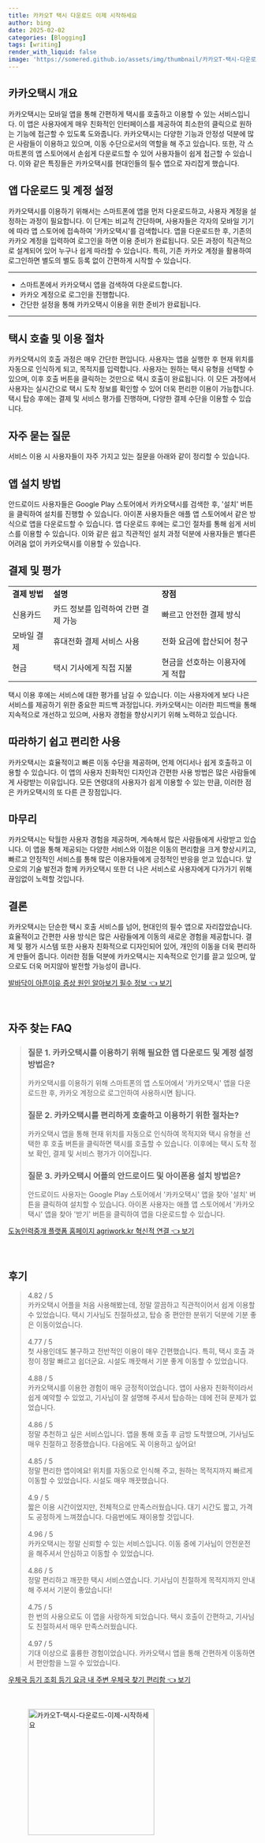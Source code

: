 ```yaml
---
title: 카카오T 택시 다운로드 이제 시작하세요
author: bing
date: 2025-02-02
categories: [Blogging]
tags: [writing]
render_with_liquid: false
image: 'https://somered.github.io/assets/img/thumbnail/카카오T-택시-다운로드-이제-시작하세요.webp'
---
```



<h2 id='카카오택시 개요'>카카오택시 개요</h2>

<p>카카오택시는 모바일 앱을 통해 간편하게 택시를 호출하고 이용할 수 있는 서비스입니다. 이 앱은 사용자에게 매우 친화적인 인터페이스를 제공하여 최소한의 클릭으로 원하는 기능에 접근할 수 있도록 도와줍니다. 카카오택시는 다양한 기능과 안정성 덕분에 많은 사람들이 이용하고 있으며, 이동 수단으로서의 역할을 해 주고 있습니다. 또한, 각 스마트폰의 앱 스토어에서 손쉽게 다운로드할 수 있어 사용자들이 쉽게 접근할 수 있습니다. 이와 같은 특징들은 카카오택시를 현대인들의 필수 앱으로 자리잡게 했습니다.</p>

<h2 id='앱 다운로드 및 계정 설정'>앱 다운로드 및 계정 설정</h2>

<p>카카오택시를 이용하기 위해서는 스마트폰에 앱을 먼저 다운로드하고, 사용자 계정을 설정하는 과정이 필요합니다. 이 단계는 비교적 간단하며, 사용자들은 각자의 모바일 기기에 따라 앱 스토어에 접속하여 '카카오택시'를 검색합니다. 앱을 다운로드한 후, 기존의 카카오 계정을 입력하여 로그인을 하면 이용 준비가 완료됩니다. 모든 과정이 직관적으로 설계되어 있어 누구나 쉽게 따라할 수 있습니다. 특히, 기존 카카오 계정을 활용하여 로그인하면 별도의 별도 등록 없이 간편하게 시작할 수 있습니다.</p>

<hr />

<ul>
    <li>스마트폰에서 카카오택시 앱을 검색하여 다운로드합니다.</li>
    <li>카카오 계정으로 로그인을 진행합니다.</li>
    <li>간단한 설정을 통해 카카오택시 이용을 위한 준비가 완료됩니다.</li>
</ul>

<hr />

<h2 id='택시 호출 및 이용 절차'>택시 호출 및 이용 절차</h2>

<p>카카오택시의 호출 과정은 매우 간단한 편입니다. 사용자는 앱을 실행한 후 현재 위치를 자동으로 인식하게 되고, 목적지를 입력합니다. 사용자는 원하는 택시 유형을 선택할 수 있으며, 이후 호출 버튼을 클릭하는 것만으로 택시 호출이 완료됩니다. 이 모든 과정에서 사용자는 실시간으로 택시 도착 정보를 확인할 수 있어 더욱 편리한 이용이 가능합니다. 택시 탑승 후에는 결제 및 서비스 평가를 진행하며, 다양한 결제 수단을 이용할 수 있습니다.</p>

<h2 id='자주 묻는 질문'>자주 묻는 질문</h2>

<p>서비스 이용 시 사용자들이 자주 가지고 있는 질문을 아래와 같이 정리할 수 있습니다.</p>

<h2 id='앱 설치 방법'>앱 설치 방법</h2>

<p>안드로이드 사용자들은 Google Play 스토어에서 카카오택시를 검색한 후, '설치' 버튼을 클릭하여 설치를 진행할 수 있습니다. 아이폰 사용자들은 애플 앱 스토어에서 같은 방식으로 앱을 다운로드할 수 있습니다. 앱 다운로드 후에는 로그인 절차를 통해 쉽게 서비스를 이용할 수 있습니다. 이와 같은 쉽고 직관적인 설치 과정 덕분에 사용자들은 별다른 어려움 없이 카카오택시를 이용할 수 있습니다.</p>

<h2 id='결제 및 평가'>결제 및 평가</h2>

<table>
    <tr>
        <td><b>결제 방법</b></td>
        <td><b>설명</b></td>
        <td><b>장점</b></td>
    </tr>
    <tr>
        <td>신용카드</td>
        <td>카드 정보를 입력하여 간편 결제 가능</td>
        <td>빠르고 안전한 결제 방식</td>
    </tr>
    <tr>
        <td>모바일 결제</td>
        <td>휴대전화 결제 서비스 사용</td>
        <td>전화 요금에 합산되어 청구</td>
    </tr>
    <tr>
        <td>현금</td>
        <td>택시 기사에게 직접 지불</td>
        <td>현금을 선호하는 이용자에게 적합</td>
    </tr>
</table>

<p>택시 이용 후에는 서비스에 대한 평가를 남길 수 있습니다. 이는 사용자에게 보다 나은 서비스를 제공하기 위한 중요한 피드백 과정입니다. 카카오택시는 이러한 피드백을 통해 지속적으로 개선하고 있으며, 사용자 경험을 향상시키기 위해 노력하고 있습니다.</p>

<h2 id='따라하기 쉽고 편리한 사용'>따라하기 쉽고 편리한 사용</h2>

<p>카카오택시는 효율적이고 빠른 이동 수단을 제공하며, 언제 어디서나 쉽게 호출하고 이용할 수 있습니다. 이 앱의 사용자 친화적인 디자인과 간편한 사용 방법은 많은 사람들에게 사랑받는 이유입니다. 모든 연령대의 사용자가 쉽게 이용할 수 있는 만큼, 이러한 점은 카카오택시의 또 다른 큰 장점입니다.</p>

<h2 id='마무리'>마무리</h2>

<p>카카오택시는 탁월한 사용자 경험을 제공하며, 계속해서 많은 사람들에게 사랑받고 있습니다. 이 앱을 통해 제공되는 다양한 서비스와 이점은 이동의 편리함을 크게 향상시키고, 빠르고 안정적인 서비스를 통해 많은 이용자들에게 긍정적인 반응을 얻고 있습니다. 앞으로의 기술 발전과 함께 카카오택시 또한 더 나은 서비스로 사용자에게 다가가기 위해 끊임없이 노력할 것입니다.</p>

<h2 id='결론'>결론</h2>

<p>카카오택시는 단순한 택시 호출 서비스를 넘어, 현대인의 필수 앱으로 자리잡았습니다. 효율적이고 간편한 사용 방식은 많은 사람들에게 이동의 새로운 경험을 제공합니다. 결제 및 평가 시스템 또한 사용자 친화적으로 디자인되어 있어, 개인의 이동을 더욱 편리하게 만들어 줍니다. 이러한 점들 덕분에 카카오택시는 지속적으로 인기를 끌고 있으며, 앞으로도 더욱 머지않아 발전할 가능성이 큽니다.</p>


<p><a class="click-button" title="발바닥이 아픈이유 증상 원인 알아보기 필수 정보" href="https://somered.github.io/posts/%EB%B0%9C%EB%B0%94%EB%8B%A5%EC%9D%B4-%EC%95%84%ED%94%88%EC%9D%B4%EC%9C%A0-%EC%A6%9D%EC%83%81-%EC%9B%90%EC%9D%B8-%EC%95%8C%EC%95%84%EB%B3%B4%EA%B8%B0-%ED%95%84%EC%88%98-%EC%A0%95%EB%B3%B4/" rel="dofollow">발바닥이 아픈이유 증상 원인 알아보기 필수 정보 👈 보기</a></p><br>
<h2 id='자주_찾는_FAQ'>자주 찾는 FAQ</h2>
<div itemscope="" itemtype="https://schema.org/FAQPage"> 
<blockquote> 
<div itemscope="" itemprop="mainEntity" itemtype="https://schema.org/Question"> 
<h3 itemprop="name">질문 1. 카카오택시를 이용하기 위해 필요한 앱 다운로드 및 계정 설정 방법은? </h3> 
<div itemscope="" itemprop="acceptedAnswer" itemtype="https://schema.org/Answer"> 
<span itemprop="text"> 
<p>카카오택시를 이용하기 위해 스마트폰의 앱 스토어에서 '카카오택시' 앱을 다운로드한 후, 카카오 계정으로 로그인하여 사용하시면 됩니다.</p> 
</span> 
</div> 
</div> 
<div itemscope="" itemprop="mainEntity" itemtype="https://schema.org/Question"> 
<h3 itemprop="name">질문 2. 카카오택시를 편리하게 호출하고 이용하기 위한 절차는? </h3> 
<div itemscope="" itemprop="acceptedAnswer" itemtype="https://schema.org/Answer"> 
<span itemprop="text"> 
<p>카카오택시 앱을 통해 현재 위치를 자동으로 인식하여 목적지와 택시 유형을 선택한 후 호출 버튼을 클릭하면 택시를 호출할 수 있습니다. 이후에는 택시 도착 정보 확인, 결제 및 서비스 평가가 이어집니다.</p> 
</span> 
</div> 
</div> 
<div itemscope="" itemprop="mainEntity" itemtype="https://schema.org/Question"> 
<h3 itemprop="name">질문 3. 카카오택시 어플의 안드로이드 및 아이폰용 설치 방법은?</h3> 
<div itemscope="" itemprop="acceptedAnswer" itemtype="https://schema.org/Answer"> 
<span itemprop="text"> 
<p>안드로이드 사용자는 Google Play 스토어에서 '카카오택시' 앱을 찾아 '설치' 버튼을 클릭하여 설치할 수 있습니다. 아이폰 사용자는 애플 앱 스토어에서 '카카오택시' 앱을 찾아 '받기' 버튼을 클릭하여 앱을 다운로드할 수 있습니다.</p> 
</span> 
</div> 
</div> 
</blockquote> 
</div>
<p><a class="click-button" title="도농인력중개 플랫폼 홈페이지 agriwork.kr 혁신적 연결" href="https://somered.github.io/posts/%EB%8F%84%EB%86%8D%EC%9D%B8%EB%A0%A5%EC%A4%91%EA%B0%9C-%ED%94%8C%EB%9E%AB%ED%8F%BC-%ED%99%88%ED%8E%98%EC%9D%B4%EC%A7%80-agriwork.kr-%ED%98%81%EC%8B%A0%EC%A0%81-%EC%97%B0%EA%B2%B0/" rel="dofollow">도농인력중개 플랫폼 홈페이지 agriwork.kr 혁신적 연결 👈 보기</a></p><br>
<h2 id='후기'>후기</h2>
<div itemscope itemtype="https://schema.org/Product">
  <blockquote>
  <div itemprop="review" itemscope itemtype="https://schema.org/Review">
      <div itemprop="reviewRating" itemscope itemtype="https://schema.org/Rating"> <span itemprop="ratingValue">4.82</span> / <span itemprop="bestRating">5</span> </div>
      <span itemprop="reviewBody">카카오택시 어플을 처음 사용해봤는데, 정말 깔끔하고 직관적이어서 쉽게 이용할 수 있었습니다. 택시 기사님도 친절하셨고, 탑승 중 편안한 분위기 덕분에 기분 좋은 이동이었습니다.</span>
  </div>
  <br>
  <div itemprop="review" itemscope itemtype="https://schema.org/Review">
      <div itemprop="reviewRating" itemscope itemtype="https://schema.org/Rating"> <span itemprop="ratingValue">4.77</span> / <span itemprop="bestRating">5</span> </div>
      <span itemprop="reviewBody">첫 사용인데도 불구하고 전반적인 이용이 매우 간편했습니다. 특히, 택시 호출 과정이 정말 빠르고 쉽더군요. 시설도 깨끗해서 기분 좋게 이동할 수 있었습니다.</span>
  </div>
  <br>
  <div itemprop="review" itemscope itemtype="https://schema.org/Review">
      <div itemprop="reviewRating" itemscope itemtype="https://schema.org/Rating"> <span itemprop="ratingValue">4.88</span> / <span itemprop="bestRating">5</span> </div>
      <span itemprop="reviewBody">카카오택시를 이용한 경험이 매우 긍정적이었습니다. 앱이 사용자 친화적이라서 쉽게 예약할 수 있었고, 기사님이 잘 설명해 주셔서 탑승하는 데에 전혀 문제가 없었습니다.</span>
  </div>
  <br>
  <div itemprop="review" itemscope itemtype="https://schema.org/Review">
      <div itemprop="reviewRating" itemscope itemtype="https://schema.org/Rating"> <span itemprop="ratingValue">4.86</span> / <span itemprop="bestRating">5</span> </div>
      <span itemprop="reviewBody">정말 추천하고 싶은 서비스입니다. 앱을 통해 호출 후 금방 도착했으며, 기사님도 매우 친절하고 정중했습니다. 다음에도 꼭 이용하고 싶어요!</span>
  </div>
  <br>
  <div itemprop="review" itemscope itemtype="https://schema.org/Review">
      <div itemprop="reviewRating" itemscope itemtype="https://schema.org/Rating"> <span itemprop="ratingValue">4.85</span> / <span itemprop="bestRating">5</span> </div>
      <span itemprop="reviewBody">정말 편리한 앱이에요! 위치를 자동으로 인식해 주고, 원하는 목적지까지 빠르게 이동할 수 있었습니다. 시설도 매우 깨끗했습니다.</span>
  </div>
  <br>
  <div itemprop="review" itemscope itemtype="https://schema.org/Review">
      <div itemprop="reviewRating" itemscope itemtype="https://schema.org/Rating"> <span itemprop="ratingValue">4.9</span> / <span itemprop="bestRating">5</span> </div>
      <span itemprop="reviewBody">짧은 이용 시간이었지만, 전체적으로 만족스러웠습니다. 대기 시간도 짧고, 가격도 공정하게 느껴졌습니다. 다음번에도 재이용할 것입니다.</span>
  </div>
  <br>
  <div itemprop="review" itemscope itemtype="https://schema.org/Review">
      <div itemprop="reviewRating" itemscope itemtype="https://schema.org/Rating"> <span itemprop="ratingValue">4.96</span> / <span itemprop="bestRating">5</span> </div>
      <span itemprop="reviewBody">카카오택시는 정말 신뢰할 수 있는 서비스입니다. 이동 중에 기사님이 안전운전을 해주셔서 안심하고 이동할 수 있었습니다.</span>
  </div>
  <br>
  <div itemprop="review" itemscope itemtype="https://schema.org/Review">
      <div itemprop="reviewRating" itemscope itemtype="https://schema.org/Rating"> <span itemprop="ratingValue">4.86</span> / <span itemprop="bestRating">5</span> </div>
      <span itemprop="reviewBody">정말 편리하고 깨끗한 택시 서비스였습니다. 기사님이 친절하게 목적지까지 안내해 주셔서 기분이 좋았습니다!</span>
  </div>
  <br>
  <div itemprop="review" itemscope itemtype="https://schema.org/Review">
      <div itemprop="reviewRating" itemscope itemtype="https://schema.org/Rating"> <span itemprop="ratingValue">4.75</span> / <span itemprop="bestRating">5</span> </div>
      <span itemprop="reviewBody">한 번의 사용으로도 이 앱을 사랑하게 되었습니다. 택시 호출이 간편하고, 기사님도 친절하셔서 매우 만족스러웠습니다.</span>
  </div>
  <br>
  <div itemprop="review" itemscope itemtype="https://schema.org/Review">
      <div itemprop="reviewRating" itemscope itemtype="https://schema.org/Rating"> <span itemprop="ratingValue">4.97</span> / <span itemprop="bestRating">5</span> </div>
      <span itemprop="reviewBody">기대 이상으로 훌륭한 경험이었습니다. 카카오택시 앱을 통해 간편하게 이동하면서 편안함을 느낄 수 있었습니다.</span>
  </div>
  </blockquote>
</div>
<p><a class="click-button" title="우체국 등기 조회 등기 요금 내 주변 우체국 찾기 편리함" href="https://somered.github.io/posts/%EC%9A%B0%EC%B2%B4%EA%B5%AD-%EB%93%B1%EA%B8%B0-%EC%A1%B0%ED%9A%8C-%EB%93%B1%EA%B8%B0-%EC%9A%94%EA%B8%88-%EB%82%B4-%EC%A3%BC%EB%B3%80-%EC%9A%B0%EC%B2%B4%EA%B5%AD-%EC%B0%BE%EA%B8%B0-%ED%8E%B8%EB%A6%AC%ED%95%A8/" rel="dofollow">우체국 등기 조회 등기 요금 내 주변 우체국 찾기 편리함 👈 보기</a></p><br>
<figure class="image"><img src="https://somered.github.io/assets/img/thumbnail/카카오T-택시-다운로드-이제-시작하세요.webp" alt="카카오T-택시-다운로드-이제-시작하세요" width="256" height="256"></figure>
